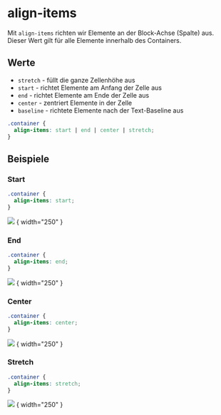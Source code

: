 # align-items

Mit `align-items` richten wir Elemente an der Block-Achse (Spalte) aus. Dieser Wert gilt für alle Elemente innerhalb des Containers.

## Werte

- `stretch` - füllt die ganze Zellenhöhe aus
- `start` - richtet Elemente am Anfang der Zelle aus
- `end` - richtet Elemente am Ende der Zelle aus
- `center` - zentriert Elemente in der Zelle
- `baseline` - richtete Elemente nach der Text-Baseline aus

````CSS
.container {
  align-items: start | end | center | stretch;
}
````

## Beispiele

### Start

````CSS
.container {
  align-items: start;
}
````

![](align-items-start.jpg) { width="250" }

### End

````CSS
.container {
  align-items: end;
}
````

![](align-items-end.jpg) { width="250" }

### Center

````CSS
.container {
  align-items: center;
}
````

![](align-items-center.jpg) { width="250" }

### Stretch

````CSS
.container {
  align-items: stretch;
}
````

![](align-items-stretch.jpg) { width="250" }